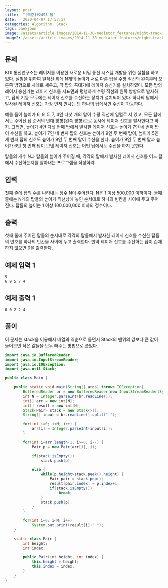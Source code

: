 ```yaml
---
layout: post
title:  "[백준]#2493 탑"
date:   2020-04-07 17:57:17
categories: Algorithm, Stack
tags: baekjoon
image: /assets/article_images/2014-11-30-mediator_features/night-track.JPG
image2: /assets/article_images/2014-11-30-mediator_features/night-track-mobile.JPG
---
```


문제
--------------------

KOI 통신연구소는 레이저를 이용한 새로운 비밀 통신 시스템 개발을 위한 실험을 하고 있다. 실험을 위하여 일직선 위에 N개의 높이가 서로 다른 탑을 수평 직선의 왼쪽부터 오른쪽 방향으로 차례로 세우고, 각 탑의 꼭대기에 레이저 송신기를 설치하였다. 모든 탑의 레이저 송신기는 레이저 신호를 지표면과 평행하게 수평 직선의 왼쪽 방향으로 발사하고, 탑의 기둥 모두에는 레이저 신호를 수신하는 장치가 설치되어 있다. 하나의 탑에서 발사된 레이저 신호는 가장 먼저 만나는 단 하나의 탑에서만 수신이 가능하다. 

예를 들어 높이가 6, 9, 5, 7, 4인 다섯 개의 탑이 수평 직선에 일렬로 서 있고, 모든 탑에서는 주어진 탑 순서의 반대 방향(왼쪽 방향)으로 동시에 레이저 신호를 발사한다고 하자. 그러면, 높이가 4인 다섯 번째 탑에서 발사한 레이저 신호는 높이가 7인 네 번째 탑이 수신을 하고, 높이가 7인 네 번째 탑의 신호는 높이가 9인 두 번째 탑이, 높이가 5인 세 번째 탑의 신호도 높이가 9인 두 번째 탑이 수신을 한다. 높이가 9인 두 번째 탑과 높이가 6인 첫 번째 탑이 보낸 레이저 신호는 어떤 탑에서도 수신을 하지 못한다.

탑들의 개수 N과 탑들의 높이가 주어질 때, 각각의 탑에서 발사한 레이저 신호를 어느 탑에서 수신하는지를 알아내는 프로그램을 작성하라. 

입력
---------------------------

첫째 줄에 탑의 수를 나타내는 정수 N이 주어진다. N은 1 이상 500,000 이하이다. 둘째 줄에는 N개의 탑들의 높이가 직선상에 놓인 순서대로 하나의 빈칸을 사이에 두고 주어진다. 탑들의 높이는 1 이상 100,000,000 이하의 정수이다.

출력
----------------

첫째 줄에 주어진 탑들의 순서대로 각각의 탑들에서 발사한 레이저 신호를 수신한 탑들의 번호를 하나의 빈칸을 사이에 두고 출력한다. 만약 레이저 신호를 수신하는 탑이 존재하지 않으면 0을 출력한다.

예제 입력 1 
----------------------

```
5
6 9 5 7 4
```

예제 출력 1 
------------------------

```
0 0 2 2 4
```

풀이
--------------------------

이 문제는 stack을 이용해서 배열의 역순으로 돌면서 Stack의 맨위의 값보다 큰 값이 들어오면 작은 값들을 모두 빼주는 방법으로 풀었다.

```java
import java.io.BufferedReader;
import java.io.InputStreamReader;
import java.io.IOException;
import java.util.Stack;

public class Main {

    public static void main(String[] args) throws IOException{
        BufferedReader br = new BufferedReader(new InputStreamReader(System.in));
        int N = Integer.parseInt(br.readLine());
        int[] arr = new int[N];
        int[] result = new int[N];
        Stack<Pair> stack = new Stack<>();
        String[] input = br.readLine().split(" ");

        for(int i=0; i<N; i++) {
            arr[i] = Integer.parseInt(input[i]);
        }

        for(int i=arr.length-1; i>=0; i--) {
            Pair p = new Pair(arr[i], i);

            if(stack.isEmpty())
                stack.push(p);

            else {
                while(p.height>stack.peek().height) {
                    Pair pair = stack.pop();
                    result[pair.index] = p.index+1;
                    if(stack.isEmpty())
                        break;
                }
                stack.push(p);
            }
        }

        for(int i=0; i<N; i++)
            System.out.print(result[i]+" ");
    }

    static class Pair {
        int height;
        int index;

        public Pair(int height, int index) {
            this.height = height;
            this.index = index;
        }
    }
}
```
